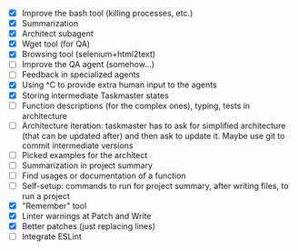 - [X] Improve the bash tool (killing processes, etc.)
- [X] Summarization
- [X] Architect subagent
- [X] Wget tool (for QA)
- [X] Browsing tool (selenium+html2text)
- [ ] Improve the QA agent (somehow...)
- [ ] Feedback in specialized agents
- [X] Using ^C to provide extra human input to the agents
- [X] Storing intermediate Taskmaster states
- [ ] Function descriptions (for the complex ones), typing, tests in architecture
- [ ] Architecture iteration: taskmaster has to ask for simplified architecture (that can be updated after) and then ask
  to update it. Maybe use git to commit intermediate versions
- [ ] Picked examples for the architect
- [ ] Summarization in project summary
- [ ] Find usages or documentation of a function
- [ ] Self-setup: commands to run for project summary, after writing files, to run a project
- [X] "Remember" tool
- [X] Linter warnings at Patch and Write
- [X] Better patches (just replacing lines)
- [ ] Integrate ESLint

